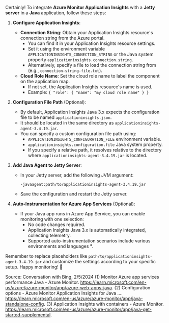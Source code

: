 Certainly! To integrate **Azure Monitor Application Insights** with a **Jetty server** in a **Java** application, follow these steps:

1. **Configure Application Insights**:
    - **Connection String**: Obtain your Application Insights resource's connection string from the Azure portal.
        - You can find it in your Application Insights resource settings.
        - Set it using the environment variable `APPLICATIONINSIGHTS_CONNECTION_STRING` or the Java system property `applicationinsights.connection.string`.
        - Alternatively, specify a file to load the connection string from (e.g., `connection-string-file.txt`).
    - **Cloud Role Name**: Set the cloud role name to label the component on the application map.
        - If not set, the Application Insights resource's name is used.
        - Example: `{ "role": { "name": "my cloud role name" } }`

2. **Configuration File Path** (Optional):
    - By default, Application Insights Java 3.x expects the configuration file to be named `applicationinsights.json`.
    - It should be located in the same directory as `applicationinsights-agent-3.4.19.jar`.
    - You can specify a custom configuration file path using:
        - `APPLICATIONINSIGHTS_CONFIGURATION_FILE` environment variable.
        - `applicationinsights.configuration.file` Java system property.
        - If you specify a relative path, it resolves relative to the directory where `applicationinsights-agent-3.4.19.jar` is located.

3. **Add Java Agent to Jetty Server**:
    - In your Jetty server, add the following JVM argument:
        ```
        -javaagent:path/to/applicationinsights-agent-3.4.19.jar
        ```
    - Save the configuration and restart the Jetty server.

4. **Auto-Instrumentation for Azure App Services** (Optional):
    - If your Java app runs in Azure App Service, you can enable monitoring with one selection:
        - No code changes required.
        - Application Insights Java 3.x is automatically integrated, collecting telemetry.
        - Supported auto-instrumentation scenarios include various environments and languages ³.

Remember to replace placeholders like `path/to/applicationinsights-agent-3.4.19.jar` and customize the settings according to your specific setup. Happy monitoring! 🚀

Source: Conversation with Bing, 2/5/2024
(1) Monitor Azure app services performance Java - Azure Monitor. https://learn.microsoft.com/en-us/azure/azure-monitor/app/azure-web-apps-java.
(2) Configuration options - Azure Monitor Application Insights for Java .... https://learn.microsoft.com/en-us/azure/azure-monitor/app/java-standalone-config.
(3) Application Insights with containers - Azure Monitor. https://learn.microsoft.com/en-us/azure/azure-monitor/app/java-get-started-supplemental.

